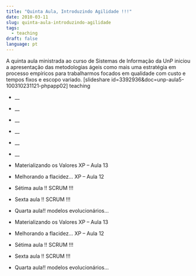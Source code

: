 ```yaml
---
title: "Quinta Aula, Introduzindo Agilidade !!!"
date: 2010-03-11
slug: quinta-aula-introduzindo-agilidade
tags:
  - teaching
draft: false
language: pt
---
```


A quinta aula ministrada ao curso de Sistemas de Informação da UnP iniciou a apresentação das metodologias ágeis como mais uma estratégia em processo empíricos para trabalharmos focados em qualidade com custo e tempos fixos e escopo variado.
[slideshare id=3392936&doc=unp-aula5-100310231121-phpapp02]
teaching
- __
- __
- __
- __
- __
- __

- Materializando os Valores XP – Aula 13
- Melhorando a flacidez… XP – Aula 12
- Sétima aula !! SCRUM !!!
- Sexta aula !! SCRUM !!!
- Quarta aula!! modelos evolucionários…

- Materializando os Valores XP – Aula 13
- Melhorando a flacidez… XP – Aula 12
- Sétima aula !! SCRUM !!!
- Sexta aula !! SCRUM !!!
- Quarta aula!! modelos evolucionários…